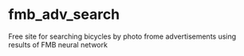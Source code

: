 # fmb_adv_search
Free site for searching bicycles by photo frome advertisements using results of FMB neural network
